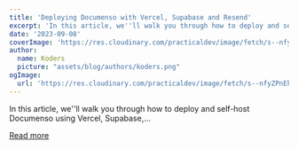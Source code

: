 ```yaml
---
title: 'Deploying Documenso with Vercel, Supabase and Resend'
excerpt: 'In this article, we''ll walk you through how to deploy and self-host Documenso using Vercel, Supabase,...'
date: '2023-09-08'
coverImage: 'https://res.cloudinary.com/practicaldev/image/fetch/s--nfyZPnEk--/c_imagga_scale,f_auto,fl_progressive,h_420,q_auto,w_1000/https://dev-to-uploads.s3.amazonaws.com/uploads/articles/nwgpr90lljlsdmus3lbj.png'
author:
  name: Koders
  picture: "assets/blog/authors/koders.png"
ogImage:
  url: 'https://res.cloudinary.com/practicaldev/image/fetch/s--nfyZPnEk--/c_imagga_scale,f_auto,fl_progressive,h_420,q_auto,w_1000/https://dev-to-uploads.s3.amazonaws.com/uploads/articles/nwgpr90lljlsdmus3lbj.png'
---
```


In this article, we''ll walk you through how to deploy and self-host Documenso using Vercel, Supabase,...

[Read more](https://dev.to/documenso/deploying-documenso-with-vercel-supabase-and-resend-foi)
